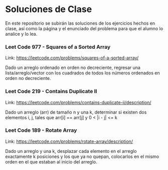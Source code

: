 # Soluciones de Clase

En este repositorio se subirán las soluciones de los ejercicios hechos en clase, así como la página y el enunciado del problema para que el alumno lo analice y lo lea.

### Leet Code 977 - Squares of a Sorted Array

Link: https://leetcode.com/problems/squares-of-a-sorted-array/

Dado un arreglo ordenado en orden no decreciente, regresar una lista/arreglo/vector con los cuadrados de todos los números ordenados en orden no decreciente.

### Leet Code 219 - Contains Duplicate II

Link: https://leetcode.com/problems/contains-duplicate-ii/description/

Dado un arreglo (arr) de tamaño n y una k, determinar si existen dos elementos i, j, tales que arr[i] == arr[j] y 0 < |i - j| <= k

### Leet Code 189 - Rotate Array

Link: https://leetcode.com/problems/rotate-array/description/

Dado un arreglo y una k, desplazar cada elemento en el arreglo exactamente k posiciones y los que ya no quepan, colocarlos en el mismo orden en el que estaban al inicio del arreglo.
